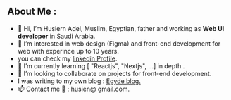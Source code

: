
  



## About Me : 
  

- 👋 Hi, I’m Husiern Adel, Muslim,  Egyptian, father and working as **Web UI developer** in Saudi Arabia.
- 👀 I’m interested in web design (Figma) and front-end development for web with experince up to 10 years.
- you can check my [linkedin Profile](https://linkedin.com/in/husien).
- 🌱 I’m currently learning [ "Reactjs", "Nextjs", ...] in depth .
- 💞️ I’m looking to collaborate on projects for front-end development.
- I was writing to my own blog : [Egyde blog.](http://www.egydes.com/blog)
- 📫 Contact me  📧 : husien@ gmail.com.

<!---
7usien/7usien is a ✨ special ✨ repository because its `README.md` (this file) appears on your GitHub profile.
You can click the Preview link to take a look at your changes.
--->
